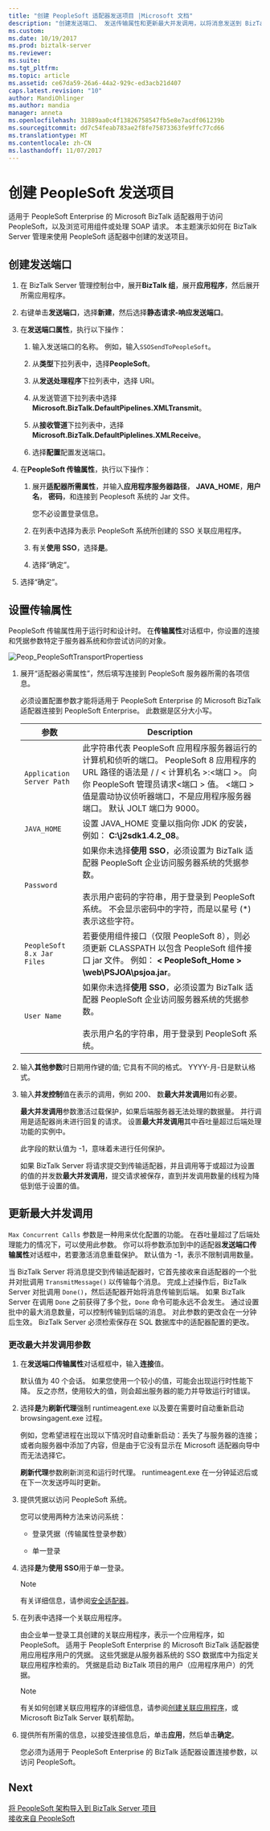 ```yaml
---
title: "创建 PeopleSoft 适配器发送项目 |Microsoft 文档"
description: "创建发送端口、 发送传输属性和更新最大并发调用，以将消息发送到 BizTalk Server 中使用 PeopleSoft Enterprise 适配器 PeopleSoft"
ms.custom: 
ms.date: 10/19/2017
ms.prod: biztalk-server
ms.reviewer: 
ms.suite: 
ms.tgt_pltfrm: 
ms.topic: article
ms.assetid: ce67da59-26a6-44a2-929c-ed3acb21d407
caps.latest.revision: "10"
author: MandiOhlinger
ms.author: mandia
manager: anneta
ms.openlocfilehash: 31889aa0c4f13826758547fb5e8e7acdf061239b
ms.sourcegitcommit: dd7c54feab783ae2f8fe75873363fe9ffc77cd66
ms.translationtype: MT
ms.contentlocale: zh-CN
ms.lasthandoff: 11/07/2017
---
```

# <a name="create-peoplesoft-send-artifacts"></a>创建 PeopleSoft 发送项目
适用于 PeopleSoft Enterprise 的 Microsoft BizTalk 适配器用于访问 PeopleSoft，以及浏览可用组件或处理 SOAP 请求。 本主题演示如何在 BizTalk Server 管理来使用 PeopleSoft 适配器中创建的发送项目。


## <a name="create-the-send-port"></a>创建发送端口

1.  在 BizTalk Server 管理控制台中，展开**BizTalk 组**，展开**应用程序**，然后展开所需应用程序。  
  
2.  右键单击**发送端口**，选择**新建**，然后选择**静态请求-响应发送端口**。  
  
3.  在**发送端口属性**，执行以下操作：  
  
    1.  输入发送端口的名称。 例如，输入`SSOSendToPeopleSoft`。  
  
    2.  从**类型**下拉列表中，选择**PeopleSoft**。  
  
    3.  从**发送处理程序**下拉列表中，选择 URI。  
  
    4.  从发送管道下拉列表中选择**Microsoft.BizTalk.DefaultPipelines.XMLTransmit**。  
  
    5.  从**接收管道**下拉列表中，选择**Microsoft.BizTalk.DefaultPiplelines.XMLReceive**。  
  
    6.  选择**配置**配置发送端口。  
  
4.  在**PeopleSoft 传输属性**，执行以下操作：  
  
    1.  展开**适配器所需属性**，并输入**应用程序服务器路径**， **JAVA_HOME**，**用户名**， **密码**，和连接到 Peoplesoft 系统的 Jar 文件。  
  
         您不必设置登录信息。  
  
    2.  在列表中选择为表示 PeopleSoft 系统所创建的 SSO 关联应用程序。  
  
    3.  有关**使用 SSO**，选择**是**。  
  
    4.  选择“确定”。  
  
5.  选择“确定”。

## <a name="set-the-transport-properties"></a>设置传输属性
PeopleSoft 传输属性用于运行时和设计时。 在**传输属性**对话框中，你设置的连接和凭据参数特定于服务器系统和你尝试访问的对象。  
  
 ![](../core/media/peop-peoplesofttransportpropertiess.gif "Peop_PeopleSoftTransportPropertiess")  
  
1.  展开“适配器必需属性”，然后填写连接到 PeopleSoft 服务器所需的各项信息。  
  
     必须设置配置参数才能将适用于 PeopleSoft Enterprise 的 Microsoft BizTalk 适配器连接到 PeopleSoft Enterprise。 此数据是区分大小写。  
  
    |参数|Description|  
    |---------------|-----------------|  
    |`Application Server Path`|此字符串代表 PeopleSoft 应用程序服务器运行的计算机和侦听的端口。 PeopleSoft 8 应用程序的 URL 路径的语法是 / / < 计算机名 >:\<端口 >。 向你 PeopleSoft 管理员请求\<端口 > 值。 \<端口 > 值是震动协议侦听器端口，不是应用程序服务器端口。 默认 JOLT 端口为 9000。|  
    |`JAVA_HOME`|设置 JAVA_HOME 变量以指向你 JDK 的安装，例如： **C:\j2sdk1.4.2_08**。|  
    |`Password`|如果你未选择**使用 SSO**，必须设置为 BizTalk 适配器 PeopleSoft 企业访问服务器系统的凭据参数。<br /><br /> 表示用户密码的字符串，用于登录到 PeopleSoft 系统。 不会显示密码中的字符，而是以星号 (*) 表示这些字符。|  
    |`PeopleSoft 8.x Jar Files`|若要使用组件接口（仅限 PeopleSoft 8），则必须更新 CLASSPATH 以包含 PeopleSoft 组件接口 jar 文件。 例如： **< PeopleSoft_Home > \web\PSJOA\psjoa.jar**。|  
    |`User Name`|如果你未选择**使用 SSO**，必须设置为 BizTalk 适配器 PeopleSoft 企业访问服务器系统的凭据参数。<br /><br /> 表示用户名的字符串，用于登录到 PeopleSoft 系统。|  
  
2.  输入**其他参数**时日期用作键的值; 它具有不同的格式。 YYYY-月-日是默认格式。  
  
3.  输入**并发控制**值在表示的调用，例如 200、 数**最大并发调用**如有必要。  
  
     **最大并发调用**参数激活过载保护，如果后端服务器无法处理的数据量。 并行调用是适配器尚未进行回复的请求。 设置**最大并发调用**其中吞吐量超过后端处理功能的实例中。  
  
     此字段的默认值为 -1，意味着未进行任何保护。  
  
     如果 BizTalk Server 将请求提交到传输适配器，并且调用等于或超过为设置的值的并发数**最大并发调用**，提交请求被保存，直到并发调用数量的线程为降低到低于设置的值。  

## <a name="update-max-concurrent-calls"></a>更新最大并发调用

`Max Concurrent Calls` 参数是一种用来优化配置的功能。 在吞吐量超过了后端处理能力的情况下，可以使用此参数。 你可以将参数添加到中的适配器**发送端口传输属性**对话框中，若要激活消息重载保护。 默认值为 -1，表示不限制调用数量。  
  
当 BizTalk Server 将消息提交到传输适配器时，它首先接收来自适配器的一个批并对批调用 `TransmitMessage()` 以传输每个消息。 完成上述操作后，BizTalk Server 对批调用 `Done()`，然后适配器开始将消息传输到后端。 如果 BizTalk Server 在调用 `Done` 之前获得了多个批，`Done` 命令可能永远不会发生。 通过设置批中的最大消息数量，可以控制传输到后端的消息。 对此参数的更改会在一分钟后生效。 BizTalk Server 必须检索保存在 SQL 数据库中的适配器配置的更改。  
  
### <a name="change-the-max-concurrent-calls-parameter"></a>更改最大并发调用参数  
  
1.  在**发送端口传输属性**对话框框中，输入**连接**值。  
  
     默认值为 40 个会话。 如果您使用一个较小的值，可能会出现运行时性能下降。 反之亦然，使用较大的值，则会超出服务器的能力并导致运行时错误。  
  
2.  选择**是**为**刷新代理**强制 runtimeagent.exe 以及要在需要时自动重新启动 browsingagent.exe 过程。  
  
     例如，您希望进程在出现以下情况时自动重新启动：丢失了与服务器的连接；或者向服务器中添加了内容，但是由于它没有显示在 Microsoft 适配器向导中而无法选择它。  
  
     **刷新代理**参数刷新浏览和运行时代理。 runtimeagent.exe 在一分钟延迟后或在下一次发送呼叫时更新。  
  
3.  提供凭据以访问 PeopleSoft 系统。  
  
     您可以使用两种方法来访问系统：  
  
    -   登录凭据（传输属性登录参数）  
  
    -   单一登录  
  
4.  选择**是**为**使用 SSO**用于单一登录。  
  
    > [!NOTE]
    >  有关详细信息，请参阅[安全适配器](../core/security-in-biztalk-adapter-for-peoplesoft-enterprise.md)。 
  
5.  在列表中选择一个关联应用程序。  
  
     由企业单一登录工具创建的关联应用程序，表示一个应用程序，如 PeopleSoft。 适用于 PeopleSoft Enterprise 的 Microsoft BizTalk 适配器使用应用程序用户的凭据。 这些凭据是从服务器系统的 SSO 数据库中为指定关联应用程序检索的。 凭据是启动 BizTalk 项目的用户（应用程序用户）的凭据。  
  
    > [!NOTE]
    >  有关如何创建关联应用程序的详细信息，请参阅[创建关联应用程序](../core/creating-affiliate-applications2.md)，或 Microsoft BizTalk Server 联机帮助。  
  
6.  提供所有所需的信息，以接受连接信息后，单击**应用**，然后单击**确定**。  
  
     您必须为适用于 PeopleSoft Enterprise 的 BizTalk 适配器设置连接参数，以访问 PeopleSoft。  
  

## <a name="next"></a>Next
  
[将 PeopleSoft 架构导入到 BizTalk Server 项目](../core/importing-peoplesoft-schemas-into-biztalk-server-projects.md)  
[接收来自 PeopleSoft](../core/receiving-from-peoplesoft.md)